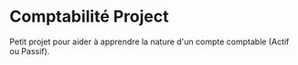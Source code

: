 # Comptabilité Project

Petit projet pour aider à apprendre la nature d'un compte comptable (Actif ou Passif).